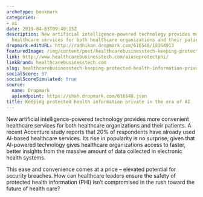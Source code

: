 ```yaml
---
archetype: bookmark
categories:
- ai
date: 2019-04-03T09:40:15Z
description: New artificial intelligence-powered technology provides more convenient
  healthcare services for both healthcare organizations and their patients.
dropmark.editURL: http://radhikan.dropmark.com/616548/18364913
featuredImage: /img/content/post/healthcarebusinesstech-keeping-protected-health-information-private-in-the-era-of-ai.jpg
link: http://www.healthcarebusinesstech.com/aiuseprotectphi/
linkBrand: healthcarebusinesstech.com
slug: healthcarebusinesstech-keeping-protected-health-information-private-in-the-era-of-ai
socialScore: 37
socialScoreSimulated: true
source:
  name: Dropmark
  apiendpoint: https://shah.dropmark.com/616548.json
title: Keeping protected health information private in the era of AI
---
```

New artificial intelligence-powered technology provides more convenient healthcare services for both healthcare organizations and their patients. A recent Accenture study reports that 20% of respondents have already used AI-based healthcare services. Its rise in popularity is no surprise, given that AI-powered technology gives healthcare organizations access to faster, better insights from the massive amount of data collected in electronic health systems.

This ease and convenience comes at a price – elevated potential for security breaches. How can healthcare leaders ensure the safety of protected health information (PHI) isn’t compromised in the rush toward the future of health care?

